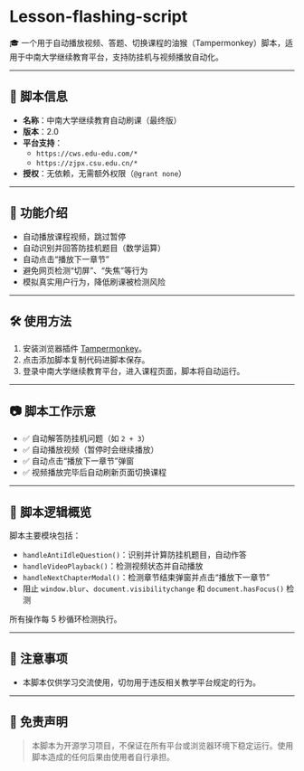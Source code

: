 # Lesson-flashing-script
🎓 一个用于自动播放视频、答题、切换课程的油猴（Tampermonkey）脚本，适用于中南大学继续教育平台，支持防挂机与视频播放自动化。

---

## 📌 脚本信息

- **名称**：中南大学继续教育自动刷课（最终版）
- **版本**：2.0
- **平台支持**：
  - `https://cws.edu-edu.com/*`
  - `https://zjpx.csu.edu.cn/*`
- **授权**：无依赖，无需额外权限（`@grant none`）

---

## 🚀 功能介绍

- 自动播放课程视频，跳过暂停
- 自动识别并回答防挂机题目（数学运算）
- 自动点击“播放下一章节”
- 避免网页检测“切屏”、“失焦”等行为
- 模拟真实用户行为，降低刷课被检测风险

---

## 🛠 使用方法

1. 安装浏览器插件 [Tampermonkey](https://www.tampermonkey.net/)。
2. 点击添加脚本复制代码进脚本保存。
3. 登录中南大学继续教育平台，进入课程页面，脚本将自动运行。

---

## 📷 脚本工作示意

- ✅ 自动解答防挂机问题（如 `2 + 3`）
- ✅ 自动播放视频（暂停时会继续播放）
- ✅ 自动点击“播放下一章节”弹窗
- ✅ 视频播放完毕后自动刷新页面切换课程

---

## 📄 脚本逻辑概览

脚本主要模块包括：

- `handleAntiIdleQuestion()`：识别并计算防挂机题目，自动作答
- `handleVideoPlayback()`：检测视频状态并自动播放
- `handleNextChapterModal()`：检测章节结束弹窗并点击“播放下一章节”
- 阻止 `window.blur`、`document.visibilitychange` 和 `document.hasFocus()` 检测

所有操作每 5 秒循环检测执行。

---

## 🧠 注意事项

- 本脚本仅供学习交流使用，切勿用于违反相关教学平台规定的行为。

---

## 📜 免责声明

> 本脚本为开源学习项目，不保证在所有平台或浏览器环境下稳定运行。使用脚本造成的任何后果由使用者自行承担。
